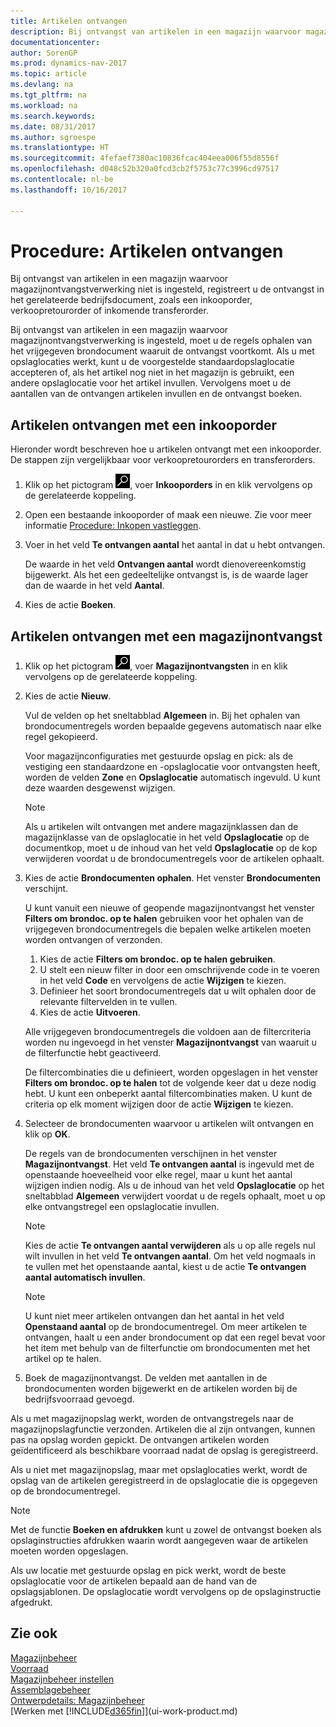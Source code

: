 ```yaml
---
title: Artikelen ontvangen
description: Bij ontvangst van artikelen in een magazijn waarvoor magazijnontvangstverwerking is ingesteld, moet u de regels ophalen van het vrijgegeven brondocument waaruit de ontvangst voortkomt.
documentationcenter: 
author: SorenGP
ms.prod: dynamics-nav-2017
ms.topic: article
ms.devlang: na
ms.tgt_pltfrm: na
ms.workload: na
ms.search.keywords: 
ms.date: 08/31/2017
ms.author: sgroespe
ms.translationtype: HT
ms.sourcegitcommit: 4fefaef7380ac10836fcac404eea006f55d8556f
ms.openlocfilehash: d048c52b320a0fcd3cb2f5753c77c3996cd97517
ms.contentlocale: nl-be
ms.lasthandoff: 10/16/2017

---
```

# <a name="how-to-receive-items"></a>Procedure: Artikelen ontvangen
Bij ontvangst van artikelen in een magazijn waarvoor magazijnontvangstverwerking niet is ingesteld, registreert u de ontvangst in het gerelateerde bedrijfsdocument, zoals een inkooporder, verkoopretourorder of inkomende transferorder.

Bij ontvangst van artikelen in een magazijn waarvoor magazijnontvangstverwerking is ingesteld, moet u de regels ophalen van het vrijgegeven brondocument waaruit de ontvangst voortkomt. Als u met opslaglocaties werkt, kunt u de voorgestelde standaardopslaglocatie accepteren of, als het artikel nog niet in het magazijn is gebruikt, een andere opslaglocatie voor het artikel invullen. Vervolgens moet u de aantallen van de ontvangen artikelen invullen en de ontvangst boeken.  

## <a name="to-receive-items-with-a-purchase-order"></a>Artikelen ontvangen met een inkooporder
Hieronder wordt beschreven hoe u artikelen ontvangt met een inkooporder. De stappen zijn vergelijkbaar voor verkoopretourorders en transferorders.  
1. Klik op het pictogram ![Zoeken naar pagina of rapport](media/ui-search/search_small.png "pictogram Zoeken naar pagina of rapport"), voer **Inkooporders** in en klik vervolgens op de gerelateerde koppeling.
2. Open een bestaande inkooporder of maak een nieuwe. Zie voor meer informatie [Procedure: Inkopen vastleggen](purchasing-how-record-purchases.md).
3. Voer in het veld **Te ontvangen aantal** het aantal in dat u hebt ontvangen.

    De waarde in het veld **Ontvangen aantal** wordt dienovereenkomstig bijgewerkt. Als het een gedeeltelijke ontvangst is, is de waarde lager dan de waarde in het veld **Aantal**.
4. Kies de actie **Boeken**.

## <a name="to-receive-items-with-a-warehouse-receipt"></a>Artikelen ontvangen met een magazijnontvangst
1.  Klik op het pictogram ![Zoeken naar pagina of rapport](media/ui-search/search_small.png "pictogram Zoeken naar pagina of rapport"), voer **Magazijnontvangsten** in en klik vervolgens op de gerelateerde koppeling.  
2.  Kies de actie **Nieuw**.  

    Vul de velden op het sneltabblad **Algemeen** in. Bij het ophalen van brondocumentregels worden bepaalde gegevens automatisch naar elke regel gekopieerd.  

    Voor magazijnconfiguraties met gestuurde opslag en pick: als de vestiging een standaardzone en -opslaglocatie voor ontvangsten heeft, worden de velden **Zone** en **Opslaglocatie** automatisch ingevuld. U kunt deze waarden desgewenst wijzigen.  

    > [!NOTE]  
    >  Als u artikelen wilt ontvangen met andere magazijnklassen dan de magazijnklasse van de opslaglocatie in het veld **Opslaglocatie** op de documentkop, moet u de inhoud van het veld **Opslaglocatie** op de kop verwijderen voordat u de brondocumentregels voor de artikelen ophaalt.  
3.  Kies de actie **Brondocumenten ophalen**. Het venster **Brondocumenten** verschijnt.

    U kunt vanuit een nieuwe of geopende magazijnontvangst het venster **Filters om brondoc. op te halen** gebruiken voor het ophalen van de vrijgegeven brondocumentregels die bepalen welke artikelen moeten worden ontvangen of verzonden.

    1. Kies de actie **Filters om brondoc. op te halen gebruiken**.  
    2. U stelt een nieuw filter in door een omschrijvende code in te voeren in het veld **Code** en vervolgens de actie **Wijzigen** te kiezen.  
    3. Definieer het soort brondocumentregels dat u wilt ophalen door de relevante filtervelden in te vullen.  
    4. Kies de actie **Uitvoeren**.  

    Alle vrijgegeven brondocumentregels die voldoen aan de filtercriteria worden nu ingevoegd in het venster **Magazijnontvangst** van waaruit u de filterfunctie hebt geactiveerd.  

    De filtercombinaties die u definieert, worden opgeslagen in het venster **Filters om brondoc. op te halen** tot de volgende keer dat u deze nodig hebt. U kunt een onbeperkt aantal filtercombinaties maken. U kunt de criteria op elk moment wijzigen door de actie **Wijzigen** te kiezen.

4.  Selecteer de brondocumenten waarvoor u artikelen wilt ontvangen en klik op **OK**.  

    De regels van de brondocumenten verschijnen in het venster **Magazijnontvangst**. Het veld **Te ontvangen aantal** is ingevuld met de openstaande hoeveelheid voor elke regel, maar u kunt het aantal wijzigen indien nodig. Als u de inhoud van het veld **Opslaglocatie** op het sneltabblad **Algemeen** verwijdert voordat u de regels ophaalt, moet u op elke ontvangstregel een opslaglocatie invullen.  

    > [!NOTE]  
    >  Kies de actie **Te ontvangen aantal verwijderen** als u op alle regels nul wilt invullen in het veld **Te ontvangen aantal**. Om het veld nogmaals in te vullen met het openstaande aantal, kiest u de actie **Te ontvangen aantal automatisch invullen**.  

    > [!NOTE]  
    >  U kunt niet meer artikelen ontvangen dan het aantal in het veld **Openstaand aantal** op de brondocumentregel. Om meer artikelen te ontvangen, haalt u een ander brondocument op dat een regel bevat voor het item met behulp van de filterfunctie om brondocumenten met het artikel op te halen.  

5.  Boek de magazijnontvangst. De velden met aantallen in de brondocumenten worden bijgewerkt en de artikelen worden bij de bedrijfsvoorraad gevoegd.  

Als u met magazijnopslag werkt, worden de ontvangstregels naar de magazijnopslagfunctie verzonden. Artikelen die al zijn ontvangen, kunnen pas na opslag worden gepickt. De ontvangen artikelen worden geïdentificeerd als beschikbare voorraad nadat de opslag is geregistreerd.  

Als u niet met magazijnopslag, maar met opslaglocaties werkt, wordt de opslag van de artikelen geregistreerd in de opslaglocatie die is opgegeven op de brondocumentregel.  

> [!NOTE]  
>  Met de functie **Boeken en afdrukken** kunt u zowel de ontvangst boeken als opslaginstructies afdrukken waarin wordt aangegeven waar de artikelen moeten worden opgeslagen.  
>   
>  Als uw locatie met gestuurde opslag en pick werkt, wordt de beste opslaglocatie voor de artikelen bepaald aan de hand van de opslagsjablonen. De opslaglocatie wordt vervolgens op de opslaginstructie afgedrukt.  

## <a name="see-also"></a>Zie ook  
[Magazijnbeheer](warehouse-manage-warehouse.md)  
[Voorraad](inventory-manage-inventory.md)  
[Magazijnbeheer instellen](warehouse-setup-warehouse.md)     
[Assemblagebeheer](assembly-assemble-items.md)    
[Ontwerpdetails: Magazijnbeheer](design-details-warehouse-management.md)  
[Werken met [!INCLUDE[d365fin](includes/d365fin_md.md)]](ui-work-product.md)

